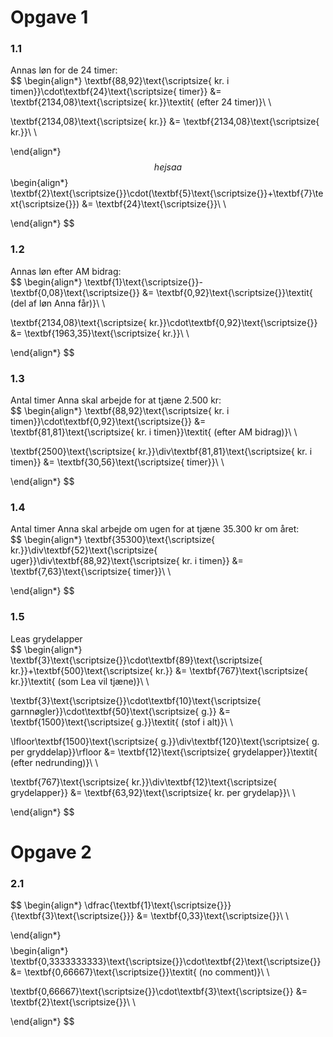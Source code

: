 <span style="font-size:0">
# name, school
</span>

# Opgave 1
### 1.1  
Annas løn for de 24 timer:  
$$
\begin{align*}
\textbf{88,92}\text{\scriptsize{ kr. i timen}}\cdot\textbf{24}\text{\scriptsize{ timer}} &= \textbf{2134,08}\text{\scriptsize{ kr.}}\textit{ (efter 24 timer)}\\ \\ 

\textbf{2134,08}\text{\scriptsize{ kr.}} &= \textbf{2134,08}\text{\scriptsize{ kr.}}\\ \\ 

\end{align*}
$$  
hejsaa  
$$
\begin{align*}
\textbf{2}\text{\scriptsize{}}\cdot(\textbf{5}\text{\scriptsize{}}+\textbf{7}\text{\scriptsize{}}) &= \textbf{24}\text{\scriptsize{}}\\ \\ 

\end{align*}
$$  
### 1.2  
Annas løn efter AM bidrag:  
$$
\begin{align*}
\textbf{1}\text{\scriptsize{}}-\textbf{0,08}\text{\scriptsize{}} &= \textbf{0,92}\text{\scriptsize{}}\textit{ (del af løn Anna får)}\\ \\ 

\textbf{2134,08}\text{\scriptsize{ kr.}}\cdot\textbf{0,92}\text{\scriptsize{}} &= \textbf{1963,35}\text{\scriptsize{ kr.}}\\ \\ 

\end{align*}
$$  
### 1.3  
Antal timer Anna skal arbejde for at tjæne 2.500 kr:  
$$
\begin{align*}
\textbf{88,92}\text{\scriptsize{ kr. i timen}}\cdot\textbf{0,92}\text{\scriptsize{}} &= \textbf{81,81}\text{\scriptsize{ kr. i timen}}\textit{ (efter AM bidrag)}\\ \\ 

\textbf{2500}\text{\scriptsize{ kr.}}\div\textbf{81,81}\text{\scriptsize{ kr. i timen}} &= \textbf{30,56}\text{\scriptsize{ timer}}\\ \\ 

\end{align*}
$$  
### 1.4  
Antal timer Anna skal arbejde om ugen for at tjæne 35.300 kr om året:  
$$
\begin{align*}
\textbf{35300}\text{\scriptsize{ kr.}}\div\textbf{52}\text{\scriptsize{ uger}}\div\textbf{88,92}\text{\scriptsize{ kr. i timen}} &= \textbf{7,63}\text{\scriptsize{ timer}}\\ \\ 

\end{align*}
$$  
### 1.5  
Leas grydelapper  
$$
\begin{align*}
\textbf{3}\text{\scriptsize{}}\cdot\textbf{89}\text{\scriptsize{ kr.}}+\textbf{500}\text{\scriptsize{ kr.}} &= \textbf{767}\text{\scriptsize{ kr.}}\textit{ (som Lea vil tjæne)}\\ \\ 

\textbf{3}\text{\scriptsize{}}\cdot\textbf{10}\text{\scriptsize{ garnnøgler}}\cdot\textbf{50}\text{\scriptsize{ g.}} &= \textbf{1500}\text{\scriptsize{ g.}}\textit{ (stof i alt)}\\ \\ 

\lfloor\textbf{1500}\text{\scriptsize{ g.}}\div\textbf{120}\text{\scriptsize{ g. per gryddelap}}\rfloor &= \textbf{12}\text{\scriptsize{ grydelapper}}\textit{ (efter nedrunding)}\\ \\ 

\textbf{767}\text{\scriptsize{ kr.}}\div\textbf{12}\text{\scriptsize{ grydelapper}} &= \textbf{63,92}\text{\scriptsize{ kr. per grydelap}}\\ \\ 

\end{align*}
$$  

# Opgave 2
### 2.1  
$$
\begin{align*}
\dfrac{\textbf{1}\text{\scriptsize{}}}{\textbf{3}\text{\scriptsize{}}} &= \textbf{0,33}\text{\scriptsize{}}\\ \\ 

\end{align*}
$$  
$$
\begin{align*}
\textbf{0,3333333333}\text{\scriptsize{}}\cdot\textbf{2}\text{\scriptsize{}} &= \textbf{0,66667}\text{\scriptsize{}}\textit{ (no comment)}\\ \\ 

\textbf{0,66667}\text{\scriptsize{}}\cdot\textbf{3}\text{\scriptsize{}} &= \textbf{2}\text{\scriptsize{}}\\ \\ 

\end{align*}
$$  

